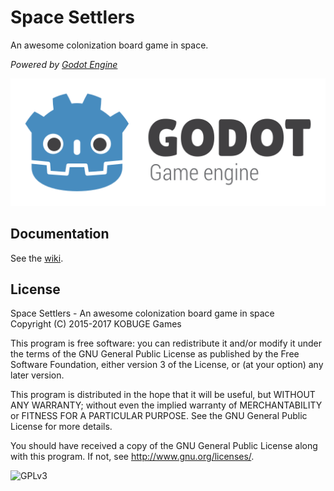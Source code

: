 Space Settlers
==============

An awesome colonization board game in space.

*Powered by [Godot Engine](https://godotengine.org)*

![godot-logo](https://raw.githubusercontent.com/godotengine/godot/master/logo.png)

Documentation
-------------

See the [wiki](https://github.com/KOBUGE-Games/space-settlers/wiki).

License
-------

Space Settlers - An awesome colonization board game in space  
Copyright (C) 2015-2017  KOBUGE Games

This program is free software: you can redistribute it and/or modify
it under the terms of the GNU General Public License as published by
the Free Software Foundation, either version 3 of the License, or
(at your option) any later version.

This program is distributed in the hope that it will be useful,
but WITHOUT ANY WARRANTY; without even the implied warranty of
MERCHANTABILITY or FITNESS FOR A PARTICULAR PURPOSE.  See the
GNU General Public License for more details.

You should have received a copy of the GNU General Public License
along with this program.  If not, see <http://www.gnu.org/licenses/>.

![GPLv3](http://www.gnu.org/graphics/gplv3-127x51.png)
